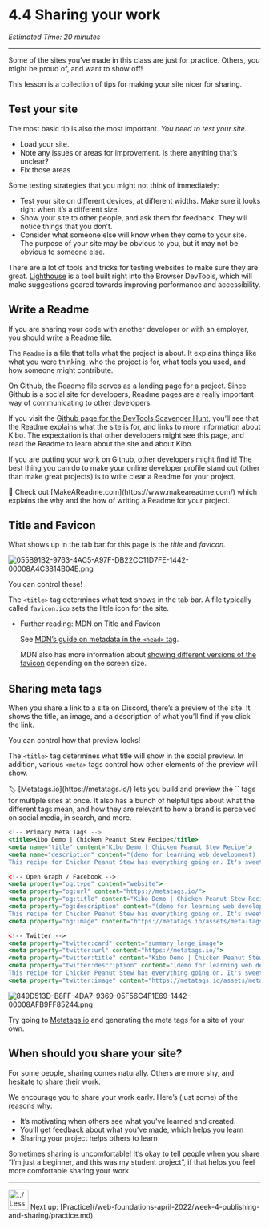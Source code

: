 # 4.4 Sharing your work

*Estimated Time: 20 minutes*

---

Some of the sites you’ve made in this class are just for practice. Others, you might be proud of, and want to show off!

This lesson is a collection of tips for making your site nicer for sharing.

## Test your site

The most basic tip is also the most important. *You need to test your site.*

- Load your site.
- Note any issues or areas for improvement. Is there anything that’s unclear?
- Fix those areas

Some testing strategies that you might not think of immediately:

- Test your site on different devices, at different widths. Make sure it looks right when it’s a different size.
- Show your site to other people, and ask them for feedback. They will notice things that you don’t.
- Consider what someone else will know when they come to your site. The purpose of your site may be obvious to you, but it may not be obvious to someone else.

There are a lot of tools and tricks for testing websites to make sure they are great. [Lighthouse](https://developers.google.com/web/tools/lighthouse) is a tool built right into the Browser DevTools, which will make suggestions geared towards improving performance and accessibility.

## Write a Readme

If you are sharing your code with another developer or with an employer, you should write a Readme file.

The `Readme` is a file that tells what the project is about. It explains things like what you were thinking, who the project is for, what tools you used, and how someone might contribute. 

On Github, the Readme file serves as a landing page for a project. Since Github is a social site for developers, Readme pages are a really important way of communicating to other developers.

If you visit the [Github page for the DevTools Scavenger Hunt](https://github.com/kiboschool/devtools-scavenger-hunt/tree/main), you’ll see that the Readme explains what the site is for, and links to more information about Kibo. The expectation is that other developers might see this page, and read the Readme to learn about the site and about Kibo.

If you are putting your work on Github, other developers might find it! The best thing you can do to make your online developer profile stand out (other than make great projects) is to write clear a Readme for your project.

<aside>
👀 Check out [MakeAReadme.com](https://www.makeareadme.com/) which explains the why and the how of writing a Readme for your project.

</aside>

## Title and Favicon

What shows up in the tab bar for this page is the *title* and *favicon.*

![055B91B2-9763-4AC5-A97F-DB22CC11D7FE-1442-00008A4C3814B04E.png](/web-foundations-april-2022/week-4-publishing-and-sharing/4-4-sharing-your-work/055b91b2-9763-4ac5-a97f-db22cc11d7fe-1442-00008a4c3814b04e.png)

You can control these! 

The `<title>` tag determines what text shows in the tab bar. A file typically called `favicon.ico` sets the little icon for the site.

- Further reading: MDN on Title and Favicon
    
    See [MDN’s guide on metadata in the `<head>` tag](https://developer.mozilla.org/en-US/docs/Learn/HTML/Introduction_to_HTML/The_head_metadata_in_HTML). 
    
    MDN also has more information about [showing different versions of the favicon](https://developer.mozilla.org/en-US/docs/Web/HTML/Element/link#providing_icons_for_different_usage_contexts) depending on the screen size.
    

## Sharing meta tags

When you share a link to a site on Discord, there’s a preview of the site. It shows the title, an image, and a description of what you’ll find if you click the link.

You can control how that preview looks!

The `<title>` tag determines what title will show in the social preview. In addition, various `<meta>` tags control how other elements of the preview will show.

<aside>
🏷️ [Metatags.io](https://metatags.io/) lets you build and preview the `<meta>` tags for multiple sites at once. It also has a bunch of helpful tips about what the different tags mean, and how they are relevant to how a brand is perceived on social media, in search, and more.

```jsx
<!-- Primary Meta Tags -->
<title>Kibo Demo | Chicken Peanut Stew Recipe</title>
<meta name="title" content="Kibo Demo | Chicken Peanut Stew Recipe">
<meta name="description" content="(demo for learning web development) 
This recipe for Chicken Peanut Stew has everything going on. It's sweet yet fiery, crunchy yet smooth. Adapted from Marcus Samuelsson.">

<!-- Open Graph / Facebook -->
<meta property="og:type" content="website">
<meta property="og:url" content="https://metatags.io/">
<meta property="og:title" content="Kibo Demo | Chicken Peanut Stew Recipe">
<meta property="og:description" content="(demo for learning web development) 
This recipe for Chicken Peanut Stew has everything going on. It's sweet yet fiery, crunchy yet smooth. Adapted from Marcus Samuelsson.">
<meta property="og:image" content="https://metatags.io/assets/meta-tags-16a33a6a8531e519cc0936fbba0ad904e52d35f34a46c97a2c9f6f7dd7d336f2.png">

<!-- Twitter -->
<meta property="twitter:card" content="summary_large_image">
<meta property="twitter:url" content="https://metatags.io/">
<meta property="twitter:title" content="Kibo Demo | Chicken Peanut Stew Recipe">
<meta property="twitter:description" content="(demo for learning web development) 
This recipe for Chicken Peanut Stew has everything going on. It's sweet yet fiery, crunchy yet smooth. Adapted from Marcus Samuelsson.">
<meta property="twitter:image" content="https://metatags.io/assets/meta-tags-16a33a6a8531e519cc0936fbba0ad904e52d35f34a46c97a2c9f6f7dd7d336f2.png">
```

![849D513D-B8FF-4DA7-9369-05F56C4F1E69-1442-00008AFB9FF85244.png](/web-foundations-april-2022/week-4-publishing-and-sharing/4-4-sharing-your-work/849d513d-b8ff-4da7-9369-05f56c4f1e69-1442-00008afb9ff85244.png)

Try going to [Metatags.io](https://metatags.io/) and generating the meta tags for a site of your own.

</aside>

## When should you share your site?

For some people, sharing comes naturally. Others are more shy, and hesitate to share their work.

We encourage you to share your work early. Here’s (just some) of the reasons why:

- It’s motivating when others see what you’ve learned and created.
- You’ll get feedback about what you’ve made, which helps you learn
- Sharing your project helps others to learn

Sometimes sharing is uncomfortable! It’s okay to tell people when you share “I’m just a beginner, and this was my student project”, if that helps you feel more comfortable sharing your work.

---

<aside>
<img src="../Lesson%200%20Learning%20With%20Kibo%206427d2f5f1ae4576a3b083dd8476d915/man-in-hike.png" alt="../Lesson%200%20Learning%20With%20Kibo%206427d2f5f1ae4576a3b083dd8476d915/man-in-hike.png" width="40px" /> Next up: [Practice](/web-foundations-april-2022/week-4-publishing-and-sharing/practice.md)

</aside>